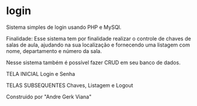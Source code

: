 # login

Sistema simples de login usando PHP e MySQl.

Finalidade: Esse sistema tem por finalidade realizar o controle de chaves de salas de aula, ajudando na sua localização e fornecendo 
uma listagem com nome, departamento e número da sala.

Nesse sistema também é possível fazer CRUD em seu banco de dados.

TELA INICIAL
Login e Senha

TELAS SUBSEQUENTES
Chaves, Listagem e Logout

Construido por "Andre Gerk Viana"
